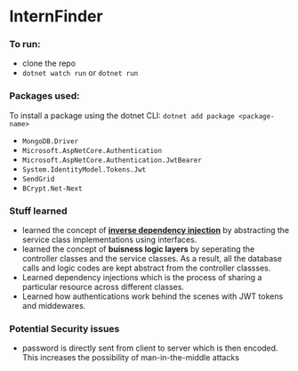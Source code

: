 # InternFinder

### To run:
- clone the repo
- `dotnet watch run` or `dotnet run`

### Packages used:
To install a package using the dotnet CLI:  `dotnet add package <package-name>`
- `MongoDB.Driver`
- `Microsoft.AspNetCore.Authentication`
- `Microsoft.AspNetCore.Authentication.JwtBearer`
- `System.IdentityModel.Tokens.Jwt`
- `SendGrid`
- `BCrypt.Net-Next`

### Stuff learned
- learned the concept of <a href="https://deviq.com/principles/dependency-inversion-principle"><b>inverse dependency injection</b></a> by abstracting the service class implementations using interfaces. 
- learned the concept of **buisness logic layers** by seperating the controller classes and the service classes. As a result, all the database calls and logic codes are kept abstract from the controller classses.
- Learned dependency injections which is the process of sharing a particular resource across different classes.
- Learned how authentications work behind the scenes with JWT tokens and middewares.

### Potential Security issues
- password is directly sent from client to server which is then encoded. This increases the possibility of man-in-the-middle attacks
